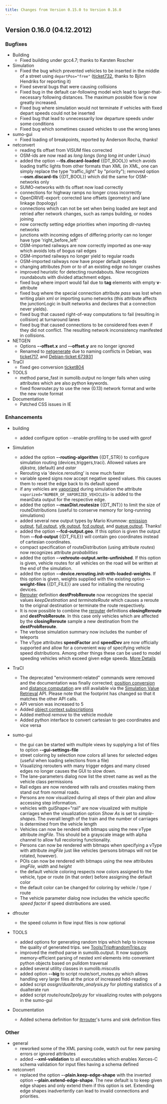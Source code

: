 ```yaml
---
title: Changes from Version 0.15.0 to Version 0.16.0
---
```


## Version 0.16.0 (04.12.2012)

### Bugfixes

- Building
  - Fixed building under gcc4.7; thanks to Karsten Roscher
- Simulation
  - Fixed the bug which prevented vehicles to be inserted in the
    middle of a street using `departPos="free"` ([ticket732](http://sourceforge.net/apps/trac/sumo/ticket/732),
    thanks to Björn Hendriks for reporting it)
  - Fixed several bugs that were causing collisions
  - Fixed bug in the default car-following model wich lead to
    larger-that-necessary following distances. The maximum possible
    flow is now greatly increased.
  - Fixed bug where simulation would not terminate if vehicles with
    fixed depart speeds could not be inserted
  - Fixed bug that lead to unnecessarily low departure speeds under
    some conditions
  - Fixed bug which sometimes caused vehicles to use the wrong lanes
- sumo-gui
  - Fixed loading of breakpoints, reported by Anderson Rocha,
    thanks\!
- netconvert
  - reading tls offset from VISUM files corrected
  - OSM-ids are now read as *long long*s (*long long int* under
    Linux)
  - added the option **--tls.discard-loaded** {{DT_BOOL}} which avoids loading traffic lights from other
    formats than XML (in XML, one can simply replace the type
    "traffic_light" by "priority"); removed option **--osm.discard-tls** {{DT_BOOL}} which did the
    same for OSM-networks only
  - SUMO-networks with tls offset now load correctly
  - connections for highway ramps no longer cross incorrectly
  - OpenDRIVE-export: corrected lane offsets (geometry) and lane
    linkage (topology)
  - connections which can not be set when being loaded are kept and
    retried after network changes, such as ramps building, or nodes
    joining
  - now correctly setting edge priorities when importing dlr-navteq
    networks
  - junctions with incoming edges of differing priority can no
    longer have type 'right_before_left'
  - OSM-imported railways are now correctly imported as one-way
    which avoids lots of bogus rail edges
  - OSM-imported railways no longer yield to regular roads
  - OSM-imported railways now have proper default speeds
  - changing attributes *from* or *to* of an existing edge no longer
    crashes
  - improved heuristic for detecting roundabouts. Now recognizes
    roundabouts with divided attachment edges.
  - fixed bug where import would fail due to **tag** elements with
    empty **v**-attribute
  - fixed bug where the special connection attribute *pass* was lost
    when writing plain xml or importing sumo networks (this
    attribute affects the junctionLogic in built networks and
    declares that a connection never yields).
  - fixed bug that caused right-of-way computations to fail
    (resulting in collision) at turnaround lanes
  - fixed bug that caused connections to be considered foes even if
    they did not conflict. The resulting network inconsistency
    manifested in collisions.
- NETGEN
  - Options **--offset.x** and **--offset.y** are no longer ignored
  - Renamed to [netgenerate](../netgenerate.md) due to naming
    conflicts in Debian, was
    [ticket717](http://sourceforge.net/apps/trac/sumo/ticket/717),
    and [Debian-ticket 673931](http://bugs.debian.org/673931)
- TraCI
  - fixed geo conversion
    [ticket804](http://sourceforge.net/apps/trac/sumo/ticket/804)
- TOOLS
  - method parse_fast in sumolib.output no longer fails when using
    attributes which are also python keywords.
  - fixed flowrouter.py to use the new (0.13) network format and
    write the new route format
- Documentation
  - Patched CSS issues in IE

### Enhancements

- building
  - added configure option --enable-profiling to be used with gprof

- Simulation
  - added the option **--routing-algorithm** {{DT_STR}} to configure simulation routing
    (devices,triggers,traci). Allowed values are *dijkstra*,
    (default) and *astar*
  - Rerouting via 'device.rerouting' is now much faster
  - variable speed signs now accept negative speed values. this
    causes them to reset the edge back to its default speed
  - if any vehicles are [vaporized](../Simulation/Vaporizer.md)
    during simulation the attribute `vaporized="NUMBER_OF_VAPORIZED_VEHICLES>`
    is added to the meanData output for the respective edge.
  - added the option **--maxDist.routesize** {{DT_INT}} to limit the size of routeDistributions
    (useful to conserve memory for long-running simulations)
  - added several new output types by Mario Krumnow: [emission output](../Simulation/Output/EmissionOutput.md), [full output](../Simulation/Output/FullOutput.md), [vtk output](../Simulation/Output/VTKOutput.md), [fcd output](../Simulation/Output/FCDOutput.md), and [queue output](../Simulation/Output/QueueOutput.md). Thanks\!
  - added the option **--fcd-output.geo**. If this option is given the output from **--fcd-output** {{DT_FILE}} will
    contain geo coordinates instead of cartesian coordinates.
  - compact specification of routeDistribution (using attribute
    *routes*) now recognizes attribute *probabilities*
  - added the option **--vehroute-output.write-unfinished**. If this option is given, vehicle routes for
    all vehicles on the road will be written at the end of the
    simulation.
  - added the option **--device.rerouting.init-with-loaded-weights**. If this option is given, weights supplied
    with the existing option **--weight-files** {{DT_FILE}} are used for initialiing the rerouting
    devices.
  - [Rerouter](../Simulation/Rerouter.md) definition
    **destProbReroute** now recognizes the special values
    *keepDestination* and *terminateRoute* which causes a reroute to
    the original destination or terminate the route respectively.
  - It is now possible to combine the
    [rerouter](../Simulation/Rerouter.md) definitions
    **closingReroute** and **destProbReroute**. In this case only
    vehicles which are affected by the **closingReroute** sample a
    new destination from the **destProbReroute**.
  - The verbose simulation summary now includes the number of
    teleports
  - The vType attributes **speedFactor** and **speedDev** are now
    officially supported and allow for a convenient way of
    specifying vehicle speed distributions. Among other things these
    can be used to model speeding vehicles which exceed given edge
    speeds. [More Details](../Definition_of_Vehicles,_Vehicle_Types,_and_Routes.md#vehicle_types)

- TraCI
  - The deprecated "environment-related" commands were removed and
    the documentation was finally corrected; [position conversion](../TraCI/Simulation_Value_Retrieval.md#command_0x82_position_conversion)
    and [distance computation](../TraCI/Simulation_Value_Retrieval.md#command_0x83_distance_request)
    are still available via the [Simulation Value Retrieval](../TraCI/Simulation_Value_Retrieval.md) API.
    Please note that the footprint has changed so that it matches
    the other API calls.
  - API version was increased to 5
  - Added [object context subscriptions](../TraCI/Object_Context_Subscription.md)
  - Added method *remove* to the vehicle module
  - Added python interface to convert cartesian to geo coordinates
    and vice versa

- sumo-gui
  - the gui can be started with multiple views by supplying a list
    of files to option **--gui-settings-file**
  - street coloring by selection now colors all lanes for selected
    edges (useful when loading selections from a file)
  - Visualizing rerouters with many trigger edges and many closed
    edges no longer causes the GUI to slow down.
  - The lane-parameters dialog now list the street name as well as
    the vehicle class permissions
  - Rail edges are now rendered with rails and crossties making them
    stand out from normal roads.
  - Persons are now visualized during all steps of their plan and
    allow accessing step information.
  - vehicles with guiShape="rail" are now visualized with multiple
    carriages when the visualization option *Show As* is set to
    *simple-shapes*. The overall length of the train and the number
    of carriages is determined from the vehicle length
  - Vehicles can now be renderd with bitmaps using the new vType
    attribute *imgFile*. This should be a grayscale image with alpha
    channel to allow full recoloring functionality.
  - Persons can now be rendered with bitmaps when specifying a vType
    with attribute *imgFile* just like vehicles (persons bitmaps
    will not be rotated, however).
  - POIs can now be rendered with bitmaps using the new attributes
    *imgFile*, *width* and *height*
  - the default vehicle coloring respects now colors assigned to the
    vehicle, type or route (in that order) before assigning the
    default color
  - the default color can be changed for coloring by vehicle / type
    / route
  - The vehicle parameter dialog now includes the vehicle specific
    *speed factor* if speed distributions are used.

- dfrouter
  - the speed column in flow input files is now optional

- TOOLS
  - added options for generating random trips which help to increase
    the quality of generated trips. see
    [Tools/Trip\#randomTrips.py](../Tools/Trip.md#randomtripspy)
  - improved the method parse in sumolib.output. It now supports
    memory-efficient parsing of nested xml elements into convenient
    python objects based on pulldom traversal
  - added several utility classes in sumolib.miscutils
  - added option **--big** to script route/sort_routes.py which allows
    handling very large files at the price of increased hdd-reading
  - added script *assign/duaIterate_analysis.py* for plotting
    statistics of a duaIterate run
  - added script *route/route2poly.py* for visualizing routes with
    polygons in the sumo-gui

- Documentation
  - Added schema definition for [jtrrouter](../jtrrouter.md)'s
    turns and sink definition files

### Other

- general
  - reworked some of the XML parsing code, watch out for new parsing
    errors or ignored attributes
  - added **--xml-validation** to all executables which enables Xerces-C schema
    validation for input files having a schema defined
- netconvert
  - replaced the option **--plain.keep-edge-shape** with the inverted option **--plain.extend-edge-shape**. The new default
    is to keep given edge shapes and only extend them if this option
    is set. Extending edge shapes inadvertently can lead to invalid
    connections and priorities.